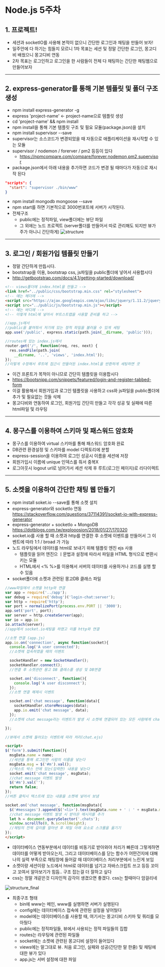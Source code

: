 Node.js 5주차
=============

##  1. 프로젝트!

* 세션과 socketIO를 사용해 본적이 없으니 간단한 로그인과 채팅을 만들어 보자!
* 일주안에 다 하기는 힘들지 모르니 1차 목표는 세션 및 정말 간단한 로그인, 몽고디비 배웠으니 몽고디비 연동
* 2차 목표는 로그인하고 로그인을 한 사람들이 전체 다 채팅하는 간단한 채팅웹으로 만들어보자

------------------------------------------------------------------------------

##  2. express-generator를 통해 기본 템플릿 및 폴더 구조 생성

* npm install express-generator -g
* express 'project-name' <- project-name으로 템플릿 생성
* cd 'project-name' && npm install
* npm install을 통해 기본 템플릿 구조 및 필요 모듈(package.json)을 설치
* npm install supervisor --save
* supervisor는 소스코드가 변경되었을 때 자동으로 애플리케이션을 재시작할 수 있는 모듈
* supervisor / nodemon / forerver / pm2 등등이 있다
  * https://npmcompare.com/compare/forever,nodemon,pm2,supervisor
* package.json에서 아래 내용을 추가하면 코드가 변경 될 때마다가 자동으로 재시작 된다

```json
"scripts": {
  "start": "supervisor ./bin/www"
}
```

* npm install mongodb mongoose --save
* npm start를 하면 기본적으로 3000번포트에 서버가 시작된다.
* 전체구조
  * public에는 정적파일, view폴더에는 뷰단 파일
  * 그 외에는 노드 프로젝트 (server폴더를 만들어서 따로 관리해도 되지만 뷰가 주가 아니니 간단하게)
![structure](./images/structure.PNG)

------------------------------------------------------------------------------

##  3. 로그인 / 회원가입 템플릿 만들기

* 정말 간단하게 만듭시다.
* bootstrap을 이용, bootstrap css, js파일을 public폴더에 넣어서 사용합시다
* http://getbootstrap.com/docs/4.1/getting-started/download/

```html
<!-- views폴더에 index.html을 만들고 -->
<link href="../public/css/bootstrap.min.css" rel="stylesheet">
<!-- 얘는 헤더에 -->
<script src="https://ajax.googleapis.com/ajax/libs/jquery/1.11.2/jquery.min.js"></script>
<script src="../public/js/bootstrap.min.js"></script>
<!-- 얘는 바디에 -->
<!-- 이렇게 html에 넣어서 부트스트랩을 사용할 준비를 하고 -->
```
```Javascript
//app.js에서
//public을 붙여줘서 저기에 있는 정적 파일을 불러올 수 있게 세팅
app.use('/public', express.static(path.join(__dirname, 'public')));

//routes에 있는 index.js에서
router.get('/', function(req, res, next) {
  res.sendFile(path.join(
    __dirname, '..', 'views', 'index.html'));
});
//이렇게 수정해서 루트에 접근시 만들어둔 index.html을 반환하게 세팅하면 끗
```

* 이건 프론트가 목적이 아니므로 간단히 템플릿을 이용합시다
* https://bootsnipp.com/snippets/featured/login-and-register-tabbed-form
* 이걸 활용해서 회원가입과 로그인 템플릿을 사용하고 css와 js파일을 public폴더에 추가 및 필요없는 것들 삭제
* 몽고디비와 연동하여 로그인, 회원가입 간단히 만들고 각각 성공 및 실패에 따른 html파일 및 라우팅

------------------------------------------------------------------------------

##  4. 몽구스를 이용하여 스키마 및 패스워드 암호화

* 몽구스를 이용하여 virtual 스키마를 통해 패스워드 암호화 완료
* DB관련 환경설정 및 스키마를 model 디렉토리에 분할
* express-session을 이용하여 로그인 성공시 이름을 세션에 저장
* 회원가입시 이름에 unique 인덱스를 줘서 중복X
* 로그아웃시 logout url로 넘어가서 세션 삭제 후 루트(로그인 페이지)로 리다이렉트

------------------------------------------------------------------------------

##  5. 소켓을 이용하여 간단한 채팅 웹 만들기

* npm install soket.io --save를 통해 소켓 설치
* express-generator와 socketIo 연동 https://stackoverflow.com/questions/37114391/socket-io-with-express-generator
* express-generator + socketIo + MongoDB https://dotblogs.com.tw/explooosion/2018/01/27/170320
* socket.io를 사용 할 때 소켓과 http를 연결한 후 소켓에 이벤트를 만들어서 그 이벤트에 따라 1:1 / broad 가 가능
* 노드 라우팅에서 데이터를 html로 보내기 위해 템플릿 엔진 ejs 사용
  * 템플릿을 읽어 엔진으 ㅣ문법과 설정에 따라서 파일을 HTML 형식으로 변환시키는 모듈
  * HTML에서 <% %>를 이용해서 서버의 데이터를 사용하거나 코드를 실행 할 수 있음
* socket폴더에 소켓과 관련된 몽고DB 클래스 파일

```Javascript
//www파일에서 소켓을 http와 연결
var app = require('../app');
var debug = require('debug')('login-chat:server');
var http = require('http');
var port = normalizePort(process.env.PORT || '3000');
app.set('port', port);
var server = http.createServer(app);
var io = app.io
io.attach(server);
//app에서 socket.io세팅을 하였고 이를 http와 연결

//소켓 연결 (app.js)
app.io.on('connection', async function(socket){
  console.log('A user connected');
  //소켓에 접속하였을 때의 이벤트

  socketHandler = new SocketHandler();
  socketHandler.connect();
  //연결 후 소켓관련 몽고 DB 클래스를 생성 및 DB연결

  socket.on('disconnect', function(){
    console.log('A user disconnect');
  });
  //소켓 연결 해제시 이벤트

  socket.on('chat message', function(data){
    socketHandler.storeMessages(data);
    app.io.emit('chat message', data);
  });
  //소켓에 chat message라는 이벤트가 발생 시 소켓에 연결되어 있는 모든 사람에게 chat message라는 이벤트로 데이터를 보냄

});

//뷰에서 소켓에 들어오는 이벤트에 따라 처리(chat.ejs)
```
```HTML
<script>
$('form').submit(function(){
  msgData.name = name;
  //세션을 통해 로그인한 사람의 이름을 넣는다
  msgData.msg = $('#m').val();
  //텍스트 박스 안에 있는(입력한) 내용을 넣는다
  socket.emit('chat message', msgData);
  //chat message 이벤트 발생
  $('#m').val('');
  return false;
});
//버튼 클릭시 텍스트에 있는 내용을 소켓에 넣어서 보냄

socket.on('chat message', function(msgData){
  $('#messages').append($('<li>').text(msgData.name + ' : ' + msgData.msg));
  //chat message 이벤트 발생 시 받아온 메시지를 추가
  let h = document.querySelector('.chats');
  window.scrollTo(0, h.scrollHeight);
  //채팅의 전체 길이를 알아낸 후 제일 아래 요소로 스크롤을 옮기기
});
</script>
```

* 데이터베이스 연동부분에서 데이터를 비동기로 받아와야 처리가 빠른데 그렇게하면 데이터를 어떻게 받아오는지, 그리고 데이터베이스를 닫는 함수가 어떤건지에 대해 나의 실력 부족으로 채팅창에 들어갈 때 데이터베이스 처리부분에서 느린게 보임
* 소켓이랑 세션이랑 노드에서 html로 데이터를 넘기고 자바스크립트 쓰고 등등 꼬이고 꼬여서 알아보기가 힘듬.. 구조 잡는걸 더 잘하고 싶다
* css는 정말 개같은것 디자인적 감각이 생겼으면 좋겠다. css는 할때마다 암걸리네


![structure_final](./images/structure_final.PNG)


* 최종구조 형태
  * bin에 www는 메인, www를 실행하면 서버가 실행된다
  * config에는 데이터베이스 접속에 관련된 설정을 넣어뒀다
  * model에는 데이터베이스를 사용할 때, 여기서는 몽고디비 스키마 및 쿼리를 모아뒀다
  * public에는 정적파일들, 뷰에서 사용되는 정적 파일들의 집합
  * routes는 라우팅에 관련된 파일들
  * socket에는 소켓에 관련된 몽고디비 설정이 들어있다
  * views에는 말그대로 뷰. 처음 로그인, 실패와 성공(간단한 말 한줄) 및 채팅에 대한 뷰가 있다
  * app.js는 서버 설정에 대한 파일
